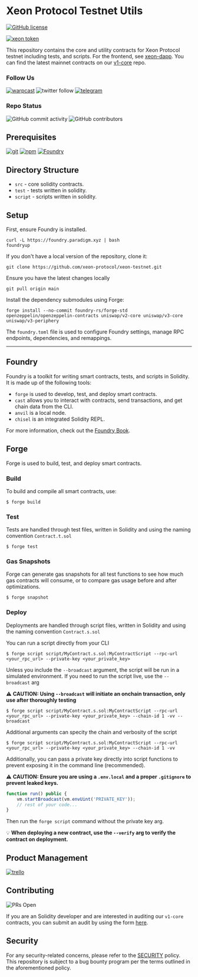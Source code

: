 # Xeon Protocol Testnet Utils

[![GitHub license](https://img.shields.io/badge/incl_license-GPL_3.0-blue.svg)](https://github.com/xeon-protocol/xeon-testnet/blob/main/LICENSE-GPL.md)

[![xeon token](https://img.shields.io/badge/$XEON-0x8d65a2eaBDE4B31cbD7E43F27E47559d1CCec86c-8429c6.svg?logo=ethereum)](https://app.uniswap.org/explore/tokens/ethereum/0x8d65a2eabde4b31cbd7e43f27e47559d1ccec86c?chain=mainnet)

This repository contains the core and utility contracts for Xeon Protocol testnet including tests, and scripts. For the frontend, see [xeon-dapp](https://github.com/xeon-protocol/xeon-dapp). You can find the latest mainnet contracts on our [v1-core](https://github.com/xeon-protocol/v1-core) repo.

### Follow Us

[![warpcast](https://img.shields.io/badge/Follow_@xeonprotocol-FFFFFF.svg?logo=farcaster)](https://warpcast.com/xeonprotocol) ![twitter follow](https://img.shields.io/twitter/follow/xeonprotocol) [![telegram](https://img.shields.io/badge/join_telegram-FFFFFF.svg?logo=telegram)](https://t.me/XeonProtocolPortal)

### Repo Status

![GitHub commit activity](https://img.shields.io/github/commit-activity/m/xeon-protocol/xeon-testnet) ![GitHub contributors](https://img.shields.io/github/contributors/xeon-protocol/xeon-testnet)

## Prerequisites

[![git](https://img.shields.io/badge/git-any-darkgreen)](https://git-scm.com/downloads) [![npm](https://img.shields.io/badge/npm->=_6-darkgreen)](https://npmjs.com/) [![Foundry](https://img.shields.io/badge/Foundry-v0.2.0-orange)](https://book.getfoundry.sh/)

## Directory Structure

- `src` - core solidity contracts.
- `test` - tests written in solidity.
- `script` - scripts written in solidity.

## Setup

First, ensure Foundry is installed.

```shell
curl -L https://foundry.paradigm.xyz | bash
foundryup
```

If you don't have a local version of the repository, clone it:

```shell
git clone https://github.com/xeon-protocol/xeon-testnet.git
```

Ensure you have the latest changes locally

```shell
git pull origin main
```

Install the dependency submodules using Forge:

```shell
forge install --no-commit foundry-rs/forge-std openzeppelin/openzeppelin-contracts uniswap/v2-core uniswap/v3-core uniswap/v3-periphery
```

The `foundry.toml` file is used to configure Foundry settings, manage RPC endpoints, dependencies, and remappings.

---

## Foundry

Foundry is a toolkit for writing smart contracts, tests, and scripts in Solidity. It is made up of the following tools:

- `forge` is used to develop, test, and deploy smart contracts.
- `cast` allows you to interact with contracts, send transactions, and get chain data from the CLI.
- `anvil` is a local node.
- `chisel` is an integrated Solidity REPL.

For more information, check out the [Foundry Book](https://book.getfoundry.sh/).

## Forge

Forge is used to build, test, and deploy smart contracts.

### Build

To build and compile all smart contracts, use:

```shell
$ forge build
```

### Test

Tests are handled through test files, written in Solidity and using the naming convention `Contract.t.sol`

```shell
$ forge test
```

### Gas Snapshots

Forge can generate gas snapshots for all test functions to see how much gas contracts will consume, or to compare gas usage before and after optimizations.

```shell
$ forge snapshot
```

### Deploy

Deployments are handled through script files, written in Solidity and using the naming convention `Contract.s.sol`

You can run a script directly from your CLI

```shell
$ forge script script/MyContract.s.sol:MyContractScript --rpc-url <your_rpc_url> --private-key <your_private_key>
```

Unless you include the `--broadcast` argument, the script will be run in a simulated environment. If you need to run the script live, use the `--broadcast` arg

⚠️ **CAUTION: Using `--broadcast` will initiate an onchain transaction, only use after thoroughly testing**

```shell
$ forge script script/MyContract.s.sol:MyContractScript --rpc-url <your_rpc_url> --private-key <your_private_key> --chain-id 1 -vv --broadcast
```

Additional arguments can specity the chain and verbosity of the script

```shell
$ forge script script/MyContract.s.sol:MyContractScript --rpc-url <your_rpc_url> --private-key <your_private_key> --chain-id 1 -vv
```

Additionally, you can pass a private key directly into script functions to prevent exposing it in the command line (recommended).

⚠️ **CAUTION: Ensure you are using a `.env.local` and a proper `.gitignore` to prevent leaked keys.**

```js
function run() public {
    vm.startBroadcast(vm.envUint('PRIVATE_KEY'));
    // rest of your code...
}
```

Then run the `forge script` command without the private key arg.

💡 **When deploying a new contract, use the `--verify` arg to verify the contract on deployment.**

## Product Management

[![trello](https://img.shields.io/badge/Trello-855DCD.svg?logo=trello)](<[https://trello.com/b/mW198hKo/xeon-protocol-board](https://trello.com/invite/b/mW198hKo/ATTIc305ea03ad04139d54ef382b7a276d651224A655/xeon-protocol-board)>)

## Contributing

![PRs Open](https://img.shields.io/badge/PRs-open-darkgreen.svg)

If you are an Solidity developer and are interested in auditing our `v1-core` contracts, you can submit an audit by using the form [here](https://github.com/xeon-protocol/xeon-dapp/issues/new?assignees=heyJonBray%2C+wellytg%2C+neonhedge&labels=type%3A+audit%2C+status%3A+discussing&projects=&template=04-audit-submission.md&title=xeon-xeon-v1+audit+%5BMM-DD-YYYY%5D-%5ByourName%5D).

## Security

For any security-related concerns, please refer to the [SECURITY](https://github.com/xeon-protocol/xeon-testnet/blob/main/SECURITY.md) policy. This repository is subject to a bug bounty program per the terms outlined in the aforementioned policy.
